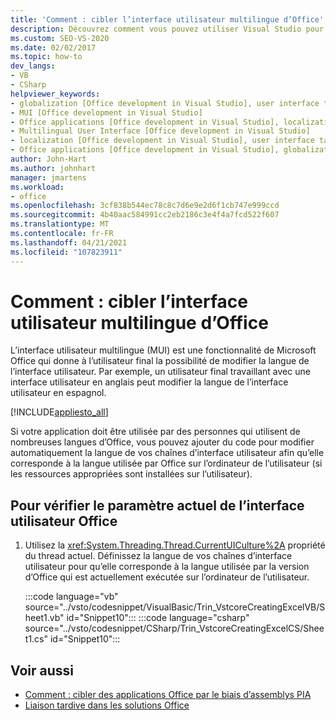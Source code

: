 ```yaml
---
title: 'Comment : cibler l’interface utilisateur multilingue d’Office'
description: Découvrez comment vous pouvez utiliser Visual Studio pour cibler par programmation l’interface utilisateur multilingue Microsoft Office.
ms.custom: SEO-VS-2020
ms.date: 02/02/2017
ms.topic: how-to
dev_langs:
- VB
- CSharp
helpviewer_keywords:
- globalization [Office development in Visual Studio], user interface targeting
- MUI [Office development in Visual Studio]
- Office applications [Office development in Visual Studio], localization
- Multilingual User Interface [Office development in Visual Studio]
- localization [Office development in Visual Studio], user interface targeting
- Office applications [Office development in Visual Studio], globalization
author: John-Hart
ms.author: johnhart
manager: jmartens
ms.workload:
- office
ms.openlocfilehash: 3cf838b544ec78c8c7d6e9e2d6f1cb747e999ccd
ms.sourcegitcommit: 4b40aac584991cc2eb2186c3e4f4a7fcd522f607
ms.translationtype: MT
ms.contentlocale: fr-FR
ms.lasthandoff: 04/21/2021
ms.locfileid: "107823911"
---
```

# <a name="how-to-target-the-office-multilingual-user-interface"></a>Comment : cibler l’interface utilisateur multilingue d’Office
  L’interface utilisateur multilingue (MUI) est une fonctionnalité de Microsoft Office qui donne à l’utilisateur final la possibilité de modifier la langue de l’interface utilisateur. Par exemple, un utilisateur final travaillant avec une interface utilisateur en anglais peut modifier la langue de l’interface utilisateur en espagnol.

 [!INCLUDE[appliesto_all](../vsto/includes/appliesto-all-md.md)]

 Si votre application doit être utilisée par des personnes qui utilisent de nombreuses langues d’Office, vous pouvez ajouter du code pour modifier automatiquement la langue de vos chaînes d’interface utilisateur afin qu’elle corresponde à la langue utilisée par Office sur l’ordinateur de l’utilisateur (si les ressources appropriées sont installées sur l’utilisateur).

## <a name="to-check-the-current-office-ui-setting"></a>Pour vérifier le paramètre actuel de l’interface utilisateur Office

1. Utilisez la <xref:System.Threading.Thread.CurrentUICulture%2A> propriété du thread actuel. Définissez la langue de vos chaînes d’interface utilisateur pour qu’elle corresponde à la langue utilisée par la version d’Office qui est actuellement exécutée sur l’ordinateur de l’utilisateur.

     :::code language="vb" source="../vsto/codesnippet/VisualBasic/Trin_VstcoreCreatingExcelVB/Sheet1.vb" id="Snippet10":::
     :::code language="csharp" source="../vsto/codesnippet/CSharp/Trin_VstcoreCreatingExcelCS/Sheet1.cs" id="Snippet10":::

## <a name="see-also"></a>Voir aussi
- [Comment : cibler des applications Office par le biais d’assemblys PIA](../vsto/how-to-target-office-applications-through-primary-interop-assemblies.md)
- [Liaison tardive dans les solutions Office](../vsto/late-binding-in-office-solutions.md)
